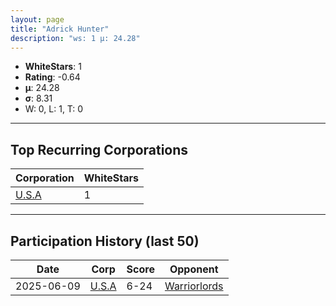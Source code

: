 ```yaml
---
layout: page
title: "Adrick Hunter"
description: "ws: 1 μ: 24.28"
---
```

- **WhiteStars**: 1
- **Rating**: -0.64
- **μ**: 24.28  
- **σ**: 8.31
- W: 0, L: 1, T: 0

---

## Top Recurring Corporations

| Corporation | WhiteStars |
| --- | --- |
| [U\.S\.A](https://ws.tsl.rocks/corp/6d7a18e9893736881762a4e1b687b55e7311d367267ff5a9cc8e45722b14ea06/) | 1 |

---

## Participation History (last 50)

| Date | Corp | Score | Opponent |
| --- | --- | --- | --- |
| 2025-06-09 | [U\.S\.A](https://ws.tsl.rocks/corp/6d7a18e9893736881762a4e1b687b55e7311d367267ff5a9cc8e45722b14ea06/) | 6-24 | [Warriorlords](https://ws.tsl.rocks/corp/a78c29b9e1c9f793205ba10d796dcabc114ef43d86f0bd34a43a56dc6da768aa/) |